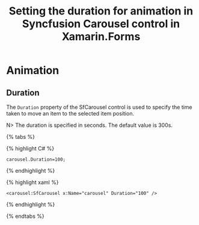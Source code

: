 ﻿---
layout : post
title : Setting the duration for animation in Syncfusion Carousel control in Xamarin.Forms
description : Learn how to set the duration for animation in Carousel for Xamarin.Forms
platform : Xamarin
control : Carousel
documentation : ug
---

# Animation

## Duration

The `Duration` property of the SfCarousel control is used to specify the time taken to move an item to the selected item position. 

N> The duration is specified in seconds.  The default value is 300s.

{% tabs %}

{% highlight C# %}

	carousel.Duration=100;

{% endhighlight %}

{% highlight xaml %}

	<carousel:SfCarousel x:Name="carousel" Duration="100" />
	
{% endhighlight %}

{% endtabs %}
